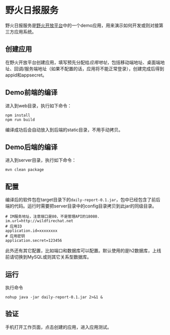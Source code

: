 # 野火日报服务
野火日报服务是[野火开放平台](https://github.com/wildfirechat/open-platform)中的一个demo应用，用来演示如何开发或则对接第三方应用系统。

## 创建应用
在野火开放平台创建应用，填写预先分配给*应用地址*，包括移动端地址、桌面端地址、回调/服务端地址（如果不配置的话，应用将不能正常登录），创建完成后得到appid和appsecret。


## Demo前端的编译
进入到web目录，执行如下命令：
```
npm install
npm run build
```
编译成功后会自动放入到后端的static目录，不用手动拷贝。

## Demo后端的编译
进入到server目录，执行如下命令：
```
mvn clean package
```

## 配置
编译后的软件包在target目录下的```daily-report-0.1.jar```，包中已经包含了前后端的代码。运行时需要把server目录中的config目录拷贝到此jar的同级目录。
```
# IM服务地址，注意端口是80，不是管理API的18080.
im.url=http://wildfirechat.net
# 应用ID
application.id=xxxxxxxx
# 应用密钥
application.secret=123456
```
此外还有其它配置，比如端口和数据库可以配置。默认使用的是h2数据库，上线前请切换到MySQL或则其它关系型数据库。

## 运行
执行命令
```
nohup java -jar daily-report-0.1.jar 2>&1 &
```

## 验证
手机打开工作页面，点击创建的应用，进入应用测试。
